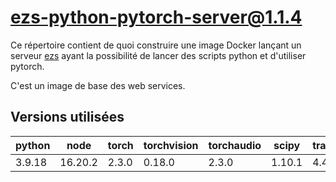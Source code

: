 # ezs-python-pytorch-server@1.1.4

Ce répertoire contient de quoi construire une image Docker lançant un serveur
[ezs](https://github.com/Inist-CNRS/ezs) ayant la possibilité de lancer des
scripts python et d'utiliser pytorch.

C'est un image de base des web services.

## Versions utilisées

| python | node    | torch | torchvision | torchaudio | scipy  | transformers | flair |
|--------|---------|-------|-------------|------------|--------|--------------|-------|
| 3.9.18 | 16.20.2 | 2.3.0 | 0.18.0      | 2.3.0      | 1.10.1 | 4.41.2       | 0.10  |
